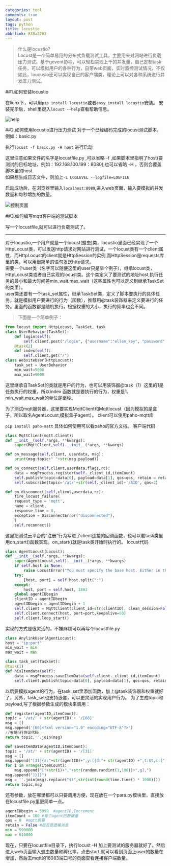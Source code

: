```yaml
---
categories: tool
comments: true
layout: post
tags: python
title: locustio
abbrlink: 638a2703
---
```

>什么是locustio?  
>Locust是一个简单易用的分布式负载测试工具，主要用来对网站进行负载压力测试。基于gevent协程，可以轻松实现上千的并发量，自己定制task任务，可以模拟用户的各种行为，自带web页面，实时监控测试情况，不仅如此，loucusio还可以实现自己的客户端类，理论上可以对各种系统进行并发压力测试。

##1.如何安装locustio

在liunx下，可以用` pip install locustio `或者`easy_install locustio`安装。
安装完毕后，shell里键入`locust --help`查看帮助信息。

![help](https://x1nes.github.io/img/help.png)
 

##2.如何使用locustio进行压力测试
对于一个已经编码完成的locust测试脚本，例如：basic.py  

执行` locust -f basic.py -H host ` 进行启动   

这里注意如果文件的名字是locustfile.py ,可以省略 -f ,如果脚本里指明了host(要测试的目标地址，例如：192.168.100.199：8080),也可以省略 -H ，否则会覆盖脚本里的host.  
如果想生成日志文件，则加上`-L LOGLEVEL --logfile=LOGFILE `

启动成功后，在浏览器里输入`localhost:8089`,进入web页面，输入要模拟的并发数量和每秒增加的数量。  

![控制页面](https://x1nes.github.io/img/web.png)

##3.如何编写mqtt客户端的测试脚本

写一个locustfile,就可以进行负载测试了。  
***
对于locustio,一个用户就是一个locust(蝗虫)类，locustio里面已经实现了一个HttpLocust类，可以发送http请求对网站进行测试，一个locust类有一个client属性，而HttpLocust的client就是HttpSession的实例,而HttpSession是requests库里的类，可以用很简单的语句发送http请求。  
需要一个user类（名字可以随便这里的user只是举个例子），继承locust类，HttpLocust类或者自己实现的locust类。这个类定义了要测试的地址host,执行任务的最小和最大时间差min_wait.max_wait（这些属性也可以定义到继承TaskSet的类里）。  
user类还要有一个task_set属性，继承TaskSet类，定义了脚本要执行的具体任务，就是模拟用户要进行的行为（函数），推荐用@task装饰器来定义要进行的任务。里面的函数都是随机执行，根据权重的大小，执行的频率也会不同。
>下面是一个简单例子：

```python
from locust import HttpLocust, TaskSet, task
class UserBehavior(TaskSet):
    def login(self):
        self.client.post("/login", {"username":"ellen_key", "password":"education"})
    @task(2)
    def index(self):
        self.client.get("/")
class WebsiteUser(HttpLocust):
    task_set = UserBehavior
    min_wait=5000
    max_wait=9000
```

     
这里继承自TaskSet的类就是用户的行为，也可以用装饰器@task（1）这里的1是任务执行的权重，所以index 函数就是要执行的行为，权重是1。min_wait,max_wait的单位是毫秒。

为了测试mqtt服务器，这里要实现MqttClient和Mqttlocust（因为模拟的是盒子，所以取名AgentLocust,模拟盒子agent）。
client可以使用paho-mqtt库

`pip install paho-matt`
具体如何使用可以看paho的官方文档。
客户端代码

```python
class MqttClient(mqtt.Client):
def __init__(self,*args, **kwargs):
    super(MqttClient,self).__init__(*args, **kwargs)

def on_message(self,client, userdata, msg):
    print(msg.topic+" "+str(msg.payload))

def on_connect(self,client,userdata,flags,rc):
    data = msgProcess.register(self._client_id,itemCount)
    self.publish(topic=data[0], payload=data[1], qos=qos, retain = retain)
    self.subscribe(topic='/at/'+str(self._client_id)+'/AID', qos=2)

def on_disconnect(self,client,userdata,rc):
    fire_locust_failure(
    request_type = 'mqtt',
    name = client,
    response_time = 0,
    exception = DisconnectError("disconnected"),
    )
    self.reconnect()
```

这里把测试云平台的“注册”行为写进了client连接的回调函数，也可以载task类里用on_start()函数实现。on_start()就是task类开始时执行的。
locust代码

```python
class AgentLocust(Locust):
def __init__(self,*args, **kwargs):
    super(AgentLocust,self).__init__(*args, **kwargs)
    if self.host is None:
        raise LocustError("You must specify the base host. Either in the host attribute in the           Locust class, or on the command line using the --host option.")
    try:
        [host, port] = self.host.split(":")
    except:
        host, port = self.host, 1883
    global agentIDbegin
    clientID = agentIDbegin
    agentIDbegin = agentIDbegin + 1
    self.client = MqttClient(client_id=str(clientID), clean_session=False)
    self.client.connect(host, port=port,keepalive=60)
    self.client.loop_start()
```

实现的方式是很灵活的，不嫌麻烦可以再写个locustfile.py 

```python
class AnylinkUser(AgentLocust):
host = "ip:port"
min_wait = min
max_wait = max

class task_set(TaskSet):
@task(1)
def hisItemdata(self):
    data = msgProcess.saveItemData(self.client._client_id,itemCount)
    self.client.publish(topic=data[0], payload=data[1], qos=qos, retain = retain)
```

以后要模拟agent的行为，在task_set里添加函数，加上@task装饰器和权重就好了，另外，task_set也支持嵌套，可以更灵活的实现用户行为。
为了生成topic和payload,写了根据参数生成的模块来调用：

```python
def register(agentID,itemCount):
topic = '/at/' + str(agentID) + '/[60]'
msg = []
msg.append('[60]<?xml version="1.0" encoding="UTF-8"?>')
//省略n行协议代码
return topic,''.join(msg)

def saveItemData(agentID,itemCount):
topic = '/at/' + str(agentID) + '/[31]'
msg = []
msg.append("[31]{z:"+str(agentID)+",y:[{d:"+ str(agentID) +",t:$t,c:[")
for i in xrange(itemCount):
    msg.append("["+str(i)+","+str(random.randint(1,100))+",g],")
msg.append("]}]}")
msg = ''.join(msg).replace("$t",str(int(round(time.time() * 1000))))
return topic,msg
```

还有参数，放在哪里都可以只要调用方便，现在放在一个para.py模块里，直接放在locustfile.py里更简单一点。

```python
agentIDbegin = 5999  #agentID,Increment
itemCount = 100 #每个agent的数据量
qos = 0  #mqtt质量
retain = False #是否是遗嘱消息
min = 590000
max = 610000
```



现在，只要在locustfile目录下，执行locust -H 加上要测试的服务器就好了。然后进入web页面输入蝗虫数量和孵化率，点击start,就可以看到页面上user的数量在增加，然后去mqtt的18083端口号的页面查看连接客户端数量。
     

